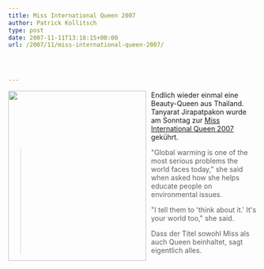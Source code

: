 ```yaml
---
title: Miss International Queen 2007
author: Patrick Kollitsch
type: post
date: 2007-11-11T13:18:15+00:00
url: /2007/11/miss-international-queen-2007/




---
```

<img src="//samui-samui.de/images/244.jpg" width="279" height="344" style="float:left;margin-right:10px;" />Endlich wieder einmal eine Beauty-Queen aus Thailand. Tanyarat Jirapatpakon wurde am Sonntag zur [Miss International Queen 2007][1] gekührt. 

> "Global warming is one of the most serious problems the world faces today," she said when asked how she helps educate people on environmental issues.
> 
> "I tell them to 'think about it.' It's your world too," she said. 
> 
> Dass der Titel sowohl Miss als auch Queen beinhaltet, sagt eigentlich alles.

 [1]: http://www.bangkokpost.com/breaking_news/breakingnews.php?id=123476